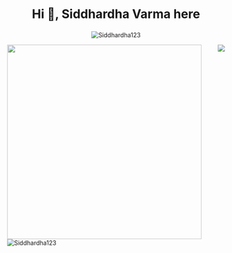 <h1 align="center">Hi 👋, Siddhardha Varma here</h1>
<h3 align="center"></h3>
<!-- Statistics -->
<p align="center"> <img src="https://komarev.com/ghpvc/?username=Siddhardha123" alt="Siddhardha123" /> </p>

<p align="left">
  <img align="left" src="https://github-readme-stats.vercel.app/api?username=Siddhardha123&theme=tokyonight&count_private=true&include_all_commits=true&show_icons=true&custom_title=%23%20GitHub%20Stats%20%E2%9C%85" width="450px"  />
  
  <img align="right" src="https://github-readme-stats.vercel.app/api/top-langs/?username=Siddhardha123&theme=tokyonight&layout=compact&langs_count=10&custom_title=%23%20Most%20Used%20Languages%20%F0%9F%91%A8%F0%9F%8F%BD%E2%80%8D%F0%9F%92%BB" />
</p>

<br><br><br><br><br><br><br><br><br><br>
<!-- Streak -->
<img align="center" src="https://github-readme-streak-stats.herokuapp.com/?user=Siddhardha123&theme=dark" alt="Siddhardha123" /></p>




